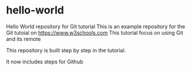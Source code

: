# hello-world
Hello World repository for Git tutorial
This is an example repository for the Git tutoial on https://www.w3schools.com
This tutorial focus on using Git and its remote

This repository is built step by step in the tutorial. 

It now includes steps for Github

